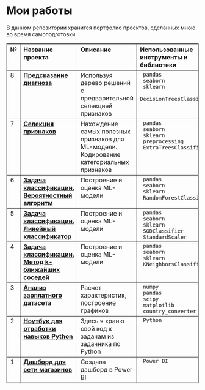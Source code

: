 <!DOCTYPE html>
<html>
  <head>
    <meta charset="utf-8">
    <h1> Мои работы </h1>
    <p> В данном репозитории хранится портфолио проектов, сделанных мною во время самоподготовки.</p>
  </head>
  <body>
    <table border="1" width="600">
      <thead valign="top" align="left"> 
        <tr>
          <th> № </th>
          <th> Название проекта </th>
          <th> Описание </th>
          <th> Использованные инструменты и библиотеки </th>
        </tr>
      </thead>
      <tbody valign="top">
        <tr>
          <td> 8 </td>
          <td><b><a href="https://github.com/Helga102/Portfolio/blob/main/5_дерево_решений.ipynb"> Предсказание диагноза </a></b></td>
          <td> Используя дерево решений с предварительной селекцией признаков</td>
          <td><code> pandas </code><br>
              <code> seaborn </code><br>
              <code> sklearn </code><br>
              <code> DecisionTreesClassifier</code><br>
          </td>
        </tr>
        <tr>
          <td> 7 </td>
          <td><b><a href="https://github.com/Helga102/Portfolio/blob/main/task_4_4_3_(селекция_признаков).ipynb"> Селекция признаков  </a></b></td>
          <td> Нахождение самых полезных признаков для ML-модели. Кодирование категориальных признаков </td>
          <td><code> pandas </code><br>
              <code> seaborn </code><br>
              <code> sklearn </code><br>
              <code> preprocessing </code><br>
              <code> ExtraTreesClassifier</code><br>
          </td>
        </tr>      
        <tr>
           <td> 6 </td>
           <td><b><a href="https://github.com/Helga102/Portfolio/blob/main/task_4_3.ipynb"> Задача классификации. Вероятностный алгоритм </a></b></td>
           <td> Построение и оценка ML-модели </td>
           <td><code> pandas </code><br>
               <code> seaborn </code><br>
               <code> sklearn </code><br>
               <code> RandomForestClassifier </code><br>
           </td>
         </tr>
         <tr>
          <td> 5 </td>
          <td><b><a href="https://github.com/Helga102/Portfolio/blob/main/task_4_2_4.ipynb"> Задача классификации. Линейный классификатор </a></b></td>
          <td> Построение и оценка ML-модели </td>
          <td><code> pandas </code><br>
              <code> seaborn </code><br>
              <code> sklearn </code><br>
              <code> SGDClassifier </code><br>
              <code> StandardScaler </code><br>
          </td>
        </tr>
         <tr>
          <td> 4 </td>
          <td><b><a href="https://github.com/Helga102/Portfolio/blob/main/task_4_2_2.ipynb"> Задача классификации. Метод k-ближайших соседей </a></b></td>
          <td> Построение и оценка ML-модели </td>
          <td><code> pandas </code><br>
              <code> seaborn </code><br>
              <code> sklearn </code><br>
              <code> KNeighborsClassifier </code><br>
          </td>
        </tr>
        <tr>
          <td> 3 </td>
          <td><b><a href="https://github.com/Helga102/Portfolio/blob/main/IT_salaries.ipynb"> Анализ зарплатного датасета </a></b></td>
          <td> Расчет характеристик, построение графиков </td>
          <td><code> numpy </code><br>
              <code> pandas </code><br>
              <code> scipy </code><br>
              <code> matplotlib </code><br>
              <code> country_converter </code><br>
          </td>
        </tr>
        <tr>
          <td> 2 </td>
          <td><b><a href="https://github.com/Helga102/Portfolio/blob/main/%D0%97%D0%B0%D0%B4%D0%B0%D1%87%D0%BA%D0%B8%20%D0%BF%D0%BE%20Python.ipynb"> Ноутбук для отработки навыков Python </a></b></td>
          <td> Здесь я храню свой код к задачам из задачника по Python </td>
          <td><code> Python </code><br>
          </td>
        </tr>
        <tr>
          <td> 1 </td>
          <td><b><a href="https://disk.yandex.ru/i/_zJ3r5SQrSthJQ"> Дашборд для сети магазинов </a></b></td>
          <td> Создала дашборд в Power BI </td>
          <td><code> Power BI </code><br>
          </td>
        </tr>
        <tr>
      </tbody>
    </table>
